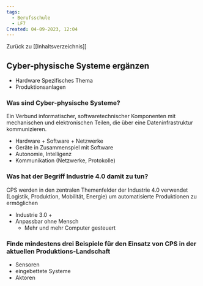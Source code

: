 ```yaml
---
tags:
  - Berufsschule
  - LF7
Created: 04-09-2023, 12:04
---
```

Zurück zu [[Inhaltsverzeichnis]]
## Cyber-physische Systeme ergänzen

- Hardware Spezifisches Thema
- Produktionsanlagen

### Was sind Cyber-physische Systeme?

Ein Verbund informatischer, softwaretechnischer Komponenten mit mechanischen und elektronischen Teilen, die über eine Dateninfrastruktur kommunizieren.

- Hardware + Software + Netzwerke
- Geräte in Zusammenspiel mit Software
- Autonomie, Intelligenz
- Kommunikation (Netzwerke, Protokolle)

### Was hat der Begriff Industrie 4.0 damit zu tun?

CPS werden in den zentralen Themenfelder der Industrie 4.0 verwendet (Logistik, Produktion, Mobilität, Energie) um automatisierte Produktionen zu ermöglichen

- Industrie 3.0 +
- Anpassbar ohne Mensch
	- Mehr und mehr Computer gesteuert

### Finde mindestens drei Beispiele für den Einsatz von CPS in der aktuellen Produktions-Landschaft

- Sensoren
- eingebettete Systeme
- Aktoren
